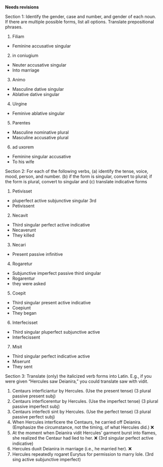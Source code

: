 **Needs revisions**

Section 1: Identify the gender, case and number, and gender of each noun. If there are multiple possible forms, list all options. Translate prepositional phrases.

1. Filiam
- Feminine accusative singular
2. in coniugium 
- Neuter accusative singular
- Into marriage 
3. Animo
- Masculine dative singular 
- Ablative dative singular 
4. Uirgine
- Feminive ablative singular 
5. Parentes
- Masculine nominative plural
- Masculine accusative plural
6. ad uxorem
- Feminine singular accusative 
- To his wife


Section 2: For each of the following verbs,
(a) identify the tense, voice, mood, person, and number. (b) if the form is singular, convert to plural; if the form is plural, convert to singular and (c) translate indicative forms

1. Petivisset
- pluperfect active subjunctive singular 3rd
- Petivissent
2. Necavit
- Third singular perfect active indicative 
- Necaverunt
- They killed
3. Necari
- Present passive infinitive 
4. Rogaretur  
- Subjunctive imperfect passive third singular
- Rogarentur 
- they were asked
5. Coepit 
- Third singular present active indicative
- Coepiunt
- They began
6. Interfecisset
- Third singular pluperfect subjunctive active
- Interfecissent
7. Misit
- Third singular perfect indicative active
- Miserunt
- They sent 


Section 3: 
Translate (only) the italicized verb forms into Latin. E.g., if you were given “Hercules saw Deianira,” you could translate saw with vidit.

1. Centaurs interficiantur by Hercules. (Use the present tense) (3 plural passive present subj)
2. Centaurs interficerentur by Hercules. (Use the imperfect tense) (3 plural passive imperfect subj)
3. Centaurs interfecti sint by Hercules. (Use the perfect tense) (3 plural passive perfect subj)
4. When Hercules interficere the Centaurs, he carried off Deianira. (Emphasize the circumstance, not the timing, of what Hercules did.) ❌
5. At the moment when Deianira vidit Hercules’ garment burst into flames, she realized the Centaur had lied to her. ❌ (3rd singular perfect active indicative)
6. Hercules duxit Deianira in marriage (i.e., he married her). ❌ 
7. Hercules repeatedly rogaret Eurytus for permission to marry Iole. (3rd sing active subjunctive imperfect)
